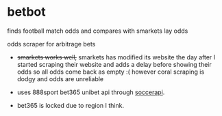 # betbot

finds football match odds and compares with smarkets lay odds

odds scraper for arbitrage bets

- ~~smarkets works well,~~ smarkets has modified its website the day after I started scraping
their website and adds a delay before showing their odds so all odds come
back as empty :( however coral scraping is dodgy and odds are unreliable

- uses 888sport bet365 unibet api through [soccerapi](https://github.com/S1M0N38/soccerapi).

- bet365 is locked due to region I think.
